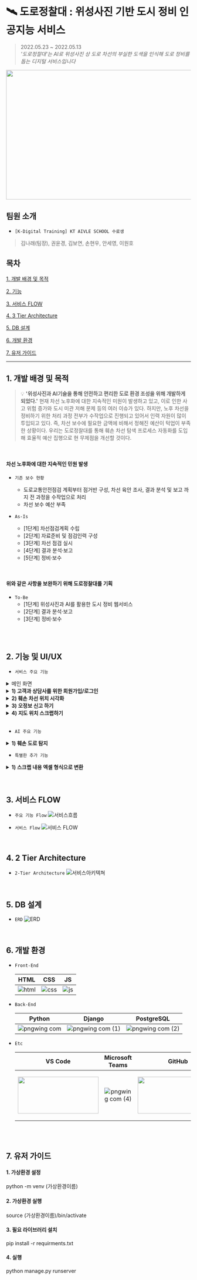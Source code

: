 <br>

# 🛰 도로정찰대 : 위성사진 기반 도시 정비 인공지능 서비스
> 2022.05.23 ~ 2022.05.13<br>
>  *'도로정찰대'는 AI로 위성사진 상 도로 차선의 부실한 도색을 인식해 도로 정비를 돕는 디지털 서비스입니다*
<img src="https://user-images.githubusercontent.com/37900424/174465736-cfb7e461-316c-4b9b-8066-9a7ca7c2dbde.png" width="1000" height="352">

## 팀원 소개
- `[K-Digital Training] KT AIVLE SCHOOL 수료생`
> 김나래(팀장), 권윤경, 김보연, 손현우, 안세영, 이원호


## 목차
[1. 개발 배경 및 목적](#1-개발-배경-및-목적)

[2. 기능](#2-기능-및-UI/UX)

[3. 서비스 FLOW](#3-서비스-FLOW)

[4. 3 Tier Architecture](#4-3-Tier-Architecture)

[5. DB 설계](#5-DB-설계)

[6. 개발 환경](#6-개발-환경)

[7. 유저 가이드](#7-유저-)

***

## 1. 개발 배경 및 목적
> 💡 **'위성사진과 AI기술을 통해 안전하고 편리한 도로 환경 조성을 위해 개발하게 되었다.'** 현재 차선 노후화에 대한 지속적인 미원이 발생하고 있고, 이로 인한 사고 위험 증가와 도시 미관 저해 문제 등의 여러 이슈가 있다. 하지만, 노후 차선을 정비하기 위한 처리 과정 전부가 수작업으로 진행되고 있어서 인력 자원이 많이 투입되고 있다. 즉, 차선 보수에 필요한 금액에 비해서 정해진 예산이 턱업이 부족한 상황이다. 우리는 도로정찰대를 통해 훼손 차선 탐색 프로세스 자동화를 도입해 효율적 예산 집행으로 현 무제점을 개선할 것이다.
<br>

#### 차선 노후화에 대한 지속적인 민원 발생
- `기존 보수 현황`
    - 도로교통안전점검 계획부터 점거반 구성, 차선 육안 조사, 결과 분석 및 보고 까지 전 과정을 수작업으로 처리 
    - 차선 보수 예산 부족
    
- `As-Is`
    - [1단계] 차선점검계획 수립
    - [2단계] 자료준비 및 점검인력 구성
    - [3단계] 차선 점검 실시
    - [4단계] 결과 분석·보고
    - [5단계] 정비·보수 
<br>

#### 위와 같은 사항을 **보완**하기 위해 **도로정찰대**를 기획
- `To-Be`
    - [1단계] 위성사진과 AI를 활용한 도시 정비 웹서비스
    - [2단계] 결과 분석·보고
    - [3단계] 정비·보수
<br>

<br>

## 2. 기능 및 UI/UX
- `서비스 주요 기능`

<details>
  <summary>메인 화면</summary>
   <div markdown="1">       
     <br>
     <img src="https://user-images.githubusercontent.com/37900424/174467018-f37d26fe-3b21-409e-9b5d-dea2621ecb01.gif">
     <br>
     <text>⇒ 도로정찰대의 홈화면으로 회원가입과 로그인을 할 수 있는 버튼이 있다</text>
   </div>
 </details>

 <details>
    <summary><strong>1) 고객과 상담사를 위한 회원가입/로그인</strong></summary>
        <div markdown="1">  
            <h3>📝 회원가입</h3>
            <img src="https://user-images.githubusercontent.com/37900424/174467780-f2f42839-d1f2-458c-9527-582b938300df.png" width="700" height="412">
            <h3>🔒 로그인</h3>
            <img src="https://user-images.githubusercontent.com/37900424/174467802-bd815309-051e-4889-a2be-8fb69dca75f9.png" width="700" height="412">
        </div>
</details>
 
 <details>
  <summary><strong>2) 훼손 차선 위치 시각화</strong></summary>
   <div markdown="1"> 
    <br>      
     <img src="https://user-images.githubusercontent.com/37900424/174468478-f99a7bce-5950-4271-b960-314a7c6f7091.png" width="700" height="412">
     <br>
     <text>⇒ 제공 데이터: 훼손 도로 위치의 위도, 경도, 훼손 이미지, 인근 도로명 주소</text>
   </div>
 </details>
 
 <details>
  <summary><strong>3) 오정보 신고 하기</strong></summary>
   <div markdown="1">
     <br>      
     <img src="https://user-images.githubusercontent.com/37900424/174468695-62661211-70d1-4c40-8f33-9f63290297fe.png" width="700" height="412">
     <br>
      <text>⇒ 작성 내용: 수정 요청 내용, 오정보 증거 사진 업로드</text>
   </div>
 </details>
 
 <details>
  <summary><strong>4) 지도 위치 스크랩하기</strong></summary>
   <div markdown="1">  
   <br>     
     <img src="https://user-images.githubusercontent.com/37900424/174468770-863e0584-43f1-4f68-ad68-2367a0ca3144.png" width="700" height="412">
     <br>
     <text>⇒ 훼손 차선에 대해서 스크랩 기능을 통해 특정 훼손 마커를 다시보기가 가능</text>
   </div>
 </details>
 
 <br>

 - `AI 주요 기능`
 <details>
    <summary><strong>1) 훼손 도로 탐지 </strong></summary>
      <img src="https://user-images.githubusercontent.com/37900424/174469009-fd42ae28-2634-47d8-9d22-493780a8faa0.png" width="700" height="412"><br>
      <text>⇒ 2-stage Faster R-CNN 학습을 이용한 객체(훼손 도로) 탐지</text>
 </details>
 
  - `특별한 추가 기능`
 <details>
    <summary><strong>1) 스크랩 내용 엑셀 형식으로 변환 </strong></summary><br>
    <text>⇒ 훼손 차선에 대한 정보를 엑셀 형식으로 받아 실무에 사용해 서비스 완성도 UP!</text>
 </details>


<br>

<br>

## 3. 서비스 FLOW
  - `주요 기능 Flow`
![서비스흐름](https://user-images.githubusercontent.com/37900424/174466315-f1d32588-84f8-4c67-b7bb-1bf44e0305de.png)

  - `서비스 Flow`
![서비스 FLOW](https://user-images.githubusercontent.com/37900424/174466324-057d2f08-3539-4bc3-aea2-330e66810e9a.png)

<br>

## 4. 2 Tier Architecture
   - `2-Tier Architecture`
![서비스아키텍쳐](https://user-images.githubusercontent.com/37900424/174466455-ee55f7f7-18fb-4e4d-a7d8-940ca0720763.png)

<br>

## 5. DB 설계
  - `ERD`
![ERD](https://user-images.githubusercontent.com/37900424/174466403-579571a1-58db-4de7-bb6e-67d41857e1e5.png)



<br>

## 6. 개발 환경

- `Front-End`

  |HTML|CSS|JS|
  |:---:|:---:|:---:|
  |![html](https://user-images.githubusercontent.com/68097036/151471705-99458ff8-186c-435b-ac5c-f348fd836e40.png)|![css](https://user-images.githubusercontent.com/68097036/151471805-14e89a94-59e8-468f-8192-c10746b93896.png)|![js](https://user-images.githubusercontent.com/68097036/151471854-e0134a79-b7ef-4a0f-99fd-53e8ee5baf50.png)


- `Back-End`

  |Python|Django|PostgreSQL|
  |:---:|:---:|:---:|
  |![pngwing com](https://user-images.githubusercontent.com/68097036/151479684-a85d26d4-e79e-47c9-9023-bf6d92f57536.png)|![pngwing com (1)](https://user-images.githubusercontent.com/68097036/151466729-9cad0405-85ad-454e-815a-1a4fd065f8b7.png)|![pngwing com (2)](https://user-images.githubusercontent.com/68097036/151466853-2b56fd0f-3aa9-424e-b17b-1c7cd991ffbf.png)|


- `Etc`

  |VS Code|Microsoft Teams|GitHub|Notion|
  |:---:|:---:|:---:|:---:|
  |<img src="https://user-images.githubusercontent.com/68097036/151479933-01785e34-1283-4fca-a407-9fe284b50fa8.png" width="220" height="100">|![pngwing com (4)](https://user-images.githubusercontent.com/68097036/151467837-2cd89acd-2a92-45dd-b06b-e08e316b7695.png)|<img src="https://user-images.githubusercontent.com/68097036/151467910-0fda00cd-c08b-4869-a21e-a66d1d133ff5.png" width="220" height="100">|<img src="https://user-images.githubusercontent.com/68097036/151468186-82e630d3-8c3c-4c75-8243-e1efcba34926.png" width="220" height="130">|

<br>

<br>

## 7. 유저 가이드

#### 1. 가상환경 설정

python -m venv (가상환경이름)

#### 2. 가상환경 실행

source (가상환경이름)/bin/activate

#### 3. 필요 라이브러리 설치

pip install -r requirments.txt

#### 4. 실행

python manage.py runserver
